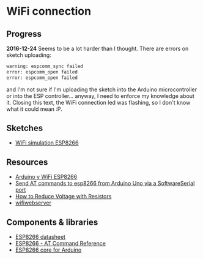 # WiFi connection

## Progress

**2016-12-24**
  Seems to be a lot harder than I thought. There are errors on sketch
  uploading:

  ```bash
  warning: espcomm_sync failed
  error: espcomm_open failed
  error: espcomm_open failed
  ```

  and I'm not sure if I'm uploading the sketch into the Arduino microcontroller
  or into the ESP controller... anyway, I need to enforce my knowledge about
  it. Closing this text, the WiFi connection led was flashing, so I don't know
  what it could mean :P.


## Sketches

* [WiFi simulation ESP8266](https://circuits.io/circuits/3586219-wifi-simulation-esp8266)

## Resources

* [Arduino y WiFi ESP8266](http://www.prometec.net/arduino-wifi/)
* [Send AT commands to esp8266 from Arduino Uno via a SoftwareSerial port](http://arduino.stackexchange.com/questions/18575/send-at-commands-to-esp8266-from-arduino-uno-via-a-softwareserial-port)
* [How to Reduce Voltage with Resistors](http://www.learningaboutelectronics.com/Articles/How-to-reduce-voltage-with-resistors.php)
* [wifiwebserver](http://www.arduinesp.com/wifiwebserver)

## Components & libraries

* [ESP8266 datasheet](http://download.arduino.org/products/UNOWIFI/0A-ESP8266-Datasheet-EN-v4.3.pdf)
* [ESP8266 - AT Command Reference](https://room-15.github.io/blog/2015/03/26/esp8266-at-command-reference/#AT+CWLIF)
* [ESP8266 core for Arduino](https://github.com/esp8266/Arduino)
